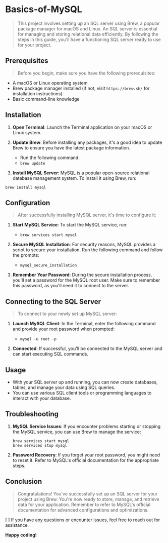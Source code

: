 # Basics-of-MySQL

> This project involves setting up an SQL server using Brew, a popular package manager for macOS and Linux.
> An SQL server is essential for managing and storing relational data efficiently.
> By following the steps in this guide, you'll have a functioning SQL server ready to use for your project.

## Prerequisites

> Before you begin, make sure you have the following prerequisites:

- A macOS or Linux operating system
- Brew package manager installed (if not, visit `https://brew.sh/` for installation instructions)
- Basic command-line knowledge

## Installation

1. **Open Terminal**: Launch the Terminal application on your macOS or Linux system.
2. **Update Brew**: Before installing any packages, it's a good idea to update Brew to ensure you have the latest package information.
   - Run the following command:
   - ```brew update```

3. **Install MySQL Server**: MySQL is a popular open-source relational database management system. To install it using Brew, run:

```brew install mysql```

## Configuration

> After successfully installing MySQL server, it's time to configure it:

1. **Start MySQL Service**: To start the MySQL service, run:
   - ```brew services start mysql```

2. **Secure MySQL Installation**: For security reasons, MySQL provides a script to secure your installation. Run the following command and follow the prompts:
   - ```mysql_secure_installation```

3. **Remember Your Password**: During the secure installation process, you'll set a password for the MySQL root user. Make sure to remember this password, as you'll need it to connect to the server.

## Connecting to the SQL Server

> To connect to your newly set up MySQL server:

1. **Launch MySQL Client**: In the Terminal, enter the following command and provide your root password when prompted:
   - ```mysql -u root -p```

2. **Connected**: If successful, you'll be connected to the MySQL server and can start executing SQL commands.

## Usage

- With your SQL server up and running, you can now create databases, tables, and manage your data using SQL queries.
- You can use various SQL client tools or programming languages to interact with your database.

## Troubleshooting

1. **MySQL Service Issues**: If you encounter problems starting or stopping the MySQL service, you can use Brew to manage the service:

    ```pseudo
    brew services start mysql
    brew services stop mysql
    ```

2. **Password Recovery**: If you forget your root password, you might need to reset it. Refer to MySQL's official documentation for the appropriate steps.

## Conclusion

> Congratulations! You've successfully set up an SQL server for your project using Brew.
> You're now ready to store, manage, and retrieve data for your application.
> Remember to refer to MySQL's official documentation for advanced configurations and optimizations.

[ ] If you have any questions or encounter issues, feel free to reach out for assistance.

**Happy coding!**
